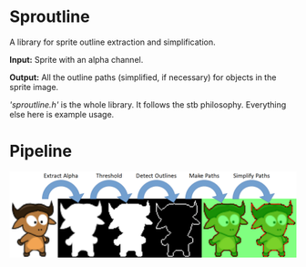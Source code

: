 # Sproutline

A library for sprite outline extraction and simplification.

**Input:** Sprite with an alpha channel.

**Output:** All the outline paths (simplified, if necessary) for objects in the sprite image.

*'sproutline.h'* is the whole library.
It follows the stb philosophy.
Everything else here is example usage.

# Pipeline
![Sproutline pipeline](https://github.com/ands/sproutline/raw/master/README_pipeline.png)